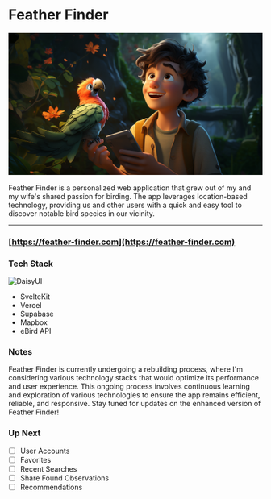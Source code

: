 # Feather Finder

![Banner](image.png)

Feather Finder is a personalized web application that grew out of my and my wife's shared passion for birding. The app leverages location-based technology, providing us and other users with a quick and easy tool to discover notable bird species in our vicinity.

---

### [https://feather-finder.com](https://feather-finder.com)

### Tech Stack
![DaisyUI](https://img.shields.io/badge/daisyui-5A0EF8?style=for-the-badge&logo=daisyui&logoColor=white)

- SvelteKit
- Vercel
- Supabase
- Mapbox
- eBird API

### Notes

Feather Finder is currently undergoing a rebuilding process, where I'm considering various technology stacks that would optimize its performance and user experience. This ongoing process involves continuous learning and exploration of various technologies to ensure the app remains efficient, reliable, and responsive. Stay tuned for updates on the enhanced version of Feather Finder!

### Up Next
- [ ] User Accounts
- [ ] Favorites
- [ ] Recent Searches
- [ ] Share Found Observations
- [ ] Recommendations
